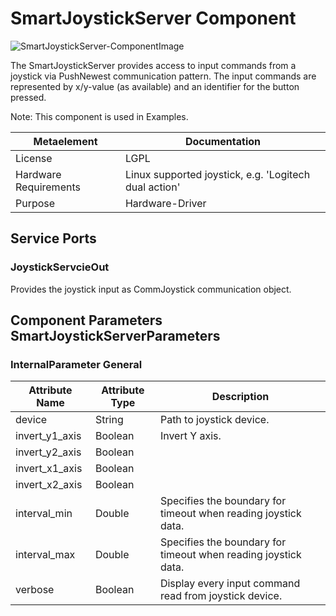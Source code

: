 # SmartJoystickServer Component

![SmartJoystickServer-ComponentImage](https://github.com/Servicerobotics-Ulm/ComponentRepository/blob/master/SmartJoystickServer/model/SmartJoystickServer.jpg)

The SmartJoystickServer provides access to input commands from a joystick via PushNewest communication pattern. The input commands are represented by x/y-value (as available) and an identifier for the button pressed.

Note: This component is used in Examples. 

| Metaelement | Documentation |
|-------------|---------------|
| License | LGPL |
| Hardware Requirements | Linux supported joystick, e.g. 'Logitech dual action' |
| Purpose | 	Hardware-Driver |



## Service Ports

### JoystickServcieOut

Provides the joystick input as CommJoystick communication object. 


## Component Parameters SmartJoystickServerParameters

### InternalParameter General

| Attribute Name | Attribute Type | Description |
|----------------|----------------|-------------|
| device | String | Path to joystick device. |
| invert_y1_axis | Boolean | Invert Y axis. |
| invert_y2_axis | Boolean |  |
| invert_x1_axis | Boolean |  |
| invert_x2_axis | Boolean |  |
| interval_min | Double | Specifies the boundary for timeout when reading joystick data. |
| interval_max | Double | Specifies the boundary for timeout when reading joystick data. |
| verbose | Boolean | Display every input command read from joystick device. |

